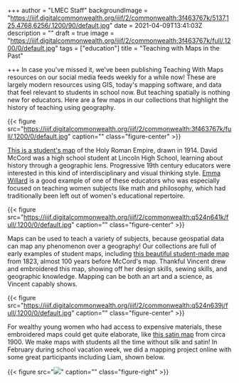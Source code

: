 +++
author = "LMEC Staff"
backgroundImage = "https://iiif.digitalcommonwealth.org/iiif/2/commonwealth:3f463767k/5137,125,4768,6256/,1200/90/default.jpg"
date = 2021-04-09T13:41:03Z
description = ""
draft = true
image = "https://iiif.digitalcommonwealth.org/iiif/2/commonwealth:3f463767k/full/,1200/0/default.jpg"
tags = ["education"]
title = "Teaching with Maps in the Past"

+++
In case you've missed it, we've been publishing Teaching With Maps resources on our social media feeds weekly for a while now! These are largely modern resources using GIS, today's mapping software, and data that feel relevant to students in school now. But teaching spatially is nothing new for educators. Here are a few maps in our collections that highlight the history of teaching using geography.

{{< figure src="https://iiif.digitalcommonwealth.org/iiif/2/commonwealth:3f463767k/full/,1200/0/default.jpg" caption="" class="figure-center" >}}

[This is a student's map](https://collections.leventhalmap.org/search/commonwealth:3f4637669) of the Holy Roman Empire, drawn in 1914. David McCord was a high school student at Lincoln High School, learning about history through a geographic lens. Progressive 19th century educators were interested in this kind of interdisciplinary and visual thinking style. [Emma Willard](https://en.wikipedia.org/wiki/Emma_Willard) is a good example of one of these educators who was especially focused on teaching women subjects like math and philosophy, which had traditionally been left out of women's educational repertoire.

{{< figure src="https://iiif.digitalcommonwealth.org/iiif/2/commonwealth:q524n641k/full/,1200/0/default.jpg" caption="" class="figure-center" >}}

Maps can be used to teach a variety of subjects, because geospatial data can map any phenomenon over a geography! Our collections are full of early examples of student maps, including [this beautiful student-made map](https://collections.leventhalmap.org/search/commonwealth:q524n6409) from 1823, almost 100 years before McCord's map. Thankful Vincent drew and embroidered this map, showing off her design skills, sewing skills, and geographic knowledge. Mapping can be both an art and a science, as Vincent capably shows.

{{< figure src="https://iiif.digitalcommonwealth.org/iiif/2/commonwealth:q524n639j/full/,1200/0/default.jpg" caption="" class="figure-center" >}}

For wealthy young women who had access to expensive materials, these embroidered maps could get quite elaborate, like [this satin map](https://collections.leventhalmap.org/search/commonwealth:q524n6388) from circa 1900. We make maps with students all the time without silk and satin! In February during school vacation week, we did a mapping project online with some great participants including Liam, shown below.

{{< figure src="![](/uploads/2021-04-09/liam.jpg)" caption="" class="figure-right" >}}